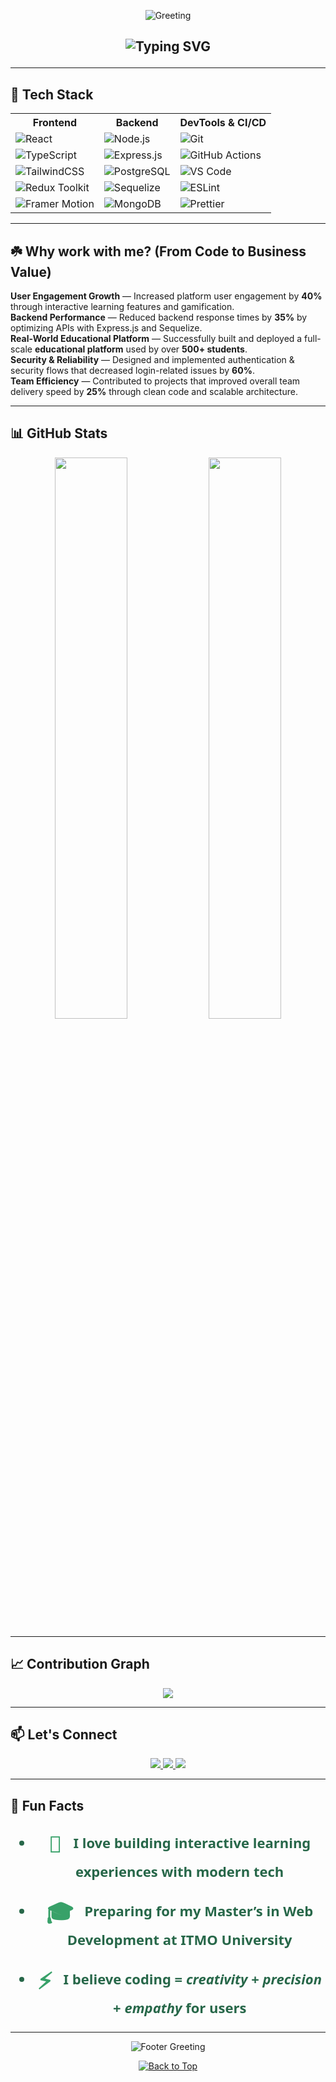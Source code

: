 <p align="center">
  <img
    src="https://capsule-render.vercel.app/api?type=waving&color=0:2f855a,100:38a169&height=160&section=header&animation=twinkling&text=Hello☕️!%20I'm%20Vladislav%20Prozorov&fontSize=35&fontColor=fff"
    alt="Greeting"
  />
</p>

<h2 align="center">
  <p align="center">
  <img
    src="https://readme-typing-svg.demolab.com?font=Fira+Code&weight=500&size=24&duration=3000&pause=1000&color=38A169&center=true&vCenter=true&width=600&lines=Full-stack+Web+Developer+%F0%9F%92%BB;React+%7C+Node.js+%7C+PostgreSQL;Building+EdTech+%26+Interactive+Apps;Let%E2%80%99s+Learn,+Build,+Inspire!+%F0%9F%8C%B1"
    alt="Typing SVG"
  />
</p>
</h2>

---

## 🧩 Tech Stack

<table align="center">
  <tr>
    <th>Frontend</th>
    <th>Backend</th>
    <th>DevTools & CI/CD</th>
  </tr>
  <tr>
    <td>
      <img alt="React" src="https://img.shields.io/badge/React-61DAFB?style=for-the-badge&logo=react&logoColor=black" />
    </td>
    <td>
      <img alt="Node.js" src="https://img.shields.io/badge/Node.js-339933?style=for-the-badge&logo=node.js&logoColor=white" />
    </td>
    <td>
      <img alt="Git" src="https://img.shields.io/badge/Git-F05032?style=for-the-badge&logo=git&logoColor=white" />
    </td>
  </tr>
  <tr>
    <td>
      <img alt="TypeScript" src="https://img.shields.io/badge/TypeScript-3178C6?style=for-the-badge&logo=typescript&logoColor=white" />
    </td>
    <td>
      <img alt="Express.js" src="https://img.shields.io/badge/Express.js-000000?style=for-the-badge&logo=express&logoColor=white" />
    </td>
    <td>
      <img alt="GitHub Actions" src="https://img.shields.io/badge/GitHub_Actions-2088FF?style=for-the-badge&logo=github-actions&logoColor=white" />
    </td>
  </tr>
  <tr>
    <td>
      <img alt="TailwindCSS" src="https://img.shields.io/badge/TailwindCSS-06B6D4?style=for-the-badge&logo=tailwind-css&logoColor=white" />
    </td>
    <td>
      <img alt="PostgreSQL" src="https://img.shields.io/badge/PostgreSQL-316192?style=for-the-badge&logo=postgresql&logoColor=white" />
    </td>
    <td>
      <img alt="VS Code" src="https://img.shields.io/badge/VS_Code-007ACC?style=for-the-badge&logo=visual-studio-code&logoColor=white" />
    </td>
  </tr>
  <tr>
    <td>
      <img alt="Redux Toolkit" src="https://img.shields.io/badge/Redux-764ABC?style=for-the-badge&logo=redux&logoColor=white" />
    </td>
    <td>
      <img alt="Sequelize" src="https://img.shields.io/badge/Sequelize-52B0E7?style=for-the-badge&logo=sequelize&logoColor=white" />
    </td>
    <td>
      <img alt="ESLint" src="https://img.shields.io/badge/ESLint-4B32C3?style=for-the-badge&logo=eslint&logoColor=white" />
    </td>
  </tr>
  <tr>
    <td>
      <img alt="Framer Motion" src="https://img.shields.io/badge/Framer_Motion-0055FF?style=for-the-badge&logo=framer&logoColor=white" />
    </td>
    <td>
      <img alt="MongoDB" src="https://img.shields.io/badge/MongoDB-47A248?style=for-the-badge&logo=mongodb&logoColor=white" />
    </td>
    <td>
      <img alt="Prettier" src="https://img.shields.io/badge/Prettier-F7B93E?style=for-the-badge&logo=prettier&logoColor=white" />
    </td>
  </tr>
</table>

---

## ☘️ Why work with me? (From Code to Business Value)

**User Engagement Growth** — Increased platform user engagement by **40%** through interactive learning features and gamification.  
**Backend Performance** — Reduced backend response times by **35%** by optimizing APIs with Express.js and Sequelize.  
**Real-World Educational Platform** — Successfully built and deployed a full-scale **educational platform** used by over **500+ students**.  
**Security & Reliability** — Designed and implemented authentication & security flows that decreased login-related issues by **60%**.  
**Team Efficiency** — Contributed to projects that improved overall team delivery speed by **25%** through clean code and scalable architecture.

---

## 📊 GitHub Stats

<p align="center">
  <img width="48%" src="https://github-readme-stats.vercel.app/api?username=vladislavprozorov&show_icons=true&theme=radical&hide_title=true" />
  <img width="48%" src="https://github-readme-stats.vercel.app/api/top-langs/?username=vladislavprozorov&layout=compact&theme=radical" />
</p>

---

## 📈 Contribution Graph

<p align="center">
  <img src="https://github-readme-activity-graph.vercel.app/graph?username=vladislavprozorov&theme=github-compact" />
</p>

---

## 📫 Let's Connect

<p align="center">
  <a href="https://www.youtube.com/@vladisprozorov">
    <img src="https://img.shields.io/badge/YouTube-%23FF0000.svg?&style=for-the-badge&logo=youtube&logoColor=white" />
  </a>
  <a href="https://linkedin.com/in/your-link">
    <img src="https://img.shields.io/badge/LinkedIn-%230077B5.svg?&style=for-the-badge&logo=linkedin&logoColor=white" />
  </a>
  <a href="mailto:vladislavprozorov.dev@gmail.com">
    <img src="https://img.shields.io/badge/Gmail-D14836?style=for-the-badge&logo=gmail&logoColor=white" />
  </a>
</p>

---

## 🥑 Fun Facts

<div align="center" style="max-width: 600px; margin: auto; font-family: 'Segoe UI', Tahoma, Geneva, Verdana, sans-serif; color: #276749; font-weight: 600; font-size: 22px; line-height: 1.5;">

- <span style="font-size: 36px; color: #38a169; vertical-align: middle; margin-right: 12px;">🧠</span> I love building **interactive learning experiences** with modern tech

- <span style="font-size: 36px; color: #38a169; vertical-align: middle; margin-right: 12px;">🎓</span> Preparing for my Master’s in **Web Development at ITMO University**

- <span style="font-size: 36px; color: #38a169; vertical-align: middle; margin-right: 12px;">⚡️</span> I believe coding = _creativity_ + _precision_ + _empathy_ for users

</div>

---

<!-- 🌿 GREEN FOOTER -->
<p align="center">
  <img
    src="https://capsule-render.vercel.app/api?type=waving&color=0:2f855a,100:38a169&height=150&section=footer&animation=twinkling&fontSize=28&fontColor=fff&text=Thank+you+for+visiting!+Let's+connect!"
    alt="Footer Greeting"
  />
</p>

<p align="center" style="margin-top: 10px;">
  <a href="#top">
    <img
      src="https://img.shields.io/badge/-Back%20to%20Top-38a169?style=for-the-badge&logo=github&logoColor=white"
      alt="Back to Top"
    />
  </a>
</p>
